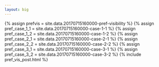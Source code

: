 ```yaml
---
layout: big
---
```

{% assign prefvis = site.data.20170715160000-pref-visibility %}
{% assign pref_case_1_1 = site.data.20170715160000-case-1-1 %}
{% assign pref_case_1_2 = site.data.20170715160000-case-1-2 %}
{% assign pref_case_2_1 = site.data.20170715160000-case-2-1 %}
{% assign pref_case_2_2 = site.data.20170715160000-case-2-2 %}
{% assign pref_case_3_1 = site.data.20170715160000-case-3-1 %}
{% assign pref_case_3_2 = site.data.20170715160000-case-3-2 %}
{% include pref_vis_post.html %}
